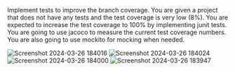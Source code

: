 Implement tests to improve the branch coverage. You are given a project that does not have any tests and the test coverage is very low (8%). You are expected to increase the test coverage to 100% by implementing junit tests. You are going to use jacoco to measure the current test coverage numbers. You are also going to use mockito for mocking when needed.

![Screenshot 2024-03-26 184016](https://github.com/bilgehantekin/Bil481TestCoverageApp/assets/81524733/e11d32b9-eb26-4d56-9b89-192b7fcdfc8f)
![Screenshot 2024-03-26 184024](https://github.com/bilgehantekin/Bil481TestCoverageApp/assets/81524733/9eaeb2d0-cac3-4cbe-a9da-b14177c8cb22)
![Screenshot 2024-03-26 184000](https://github.com/bilgehantekin/Bil481TestCoverageApp/assets/81524733/1360e67b-8cbb-4f67-a4bf-a1ff9bb1ed02)
![Screenshot 2024-03-26 183947](https://github.com/bilgehantekin/Bil481TestCoverageApp/assets/81524733/e4053b73-0592-4dd8-86e3-29e52eca27e6)
